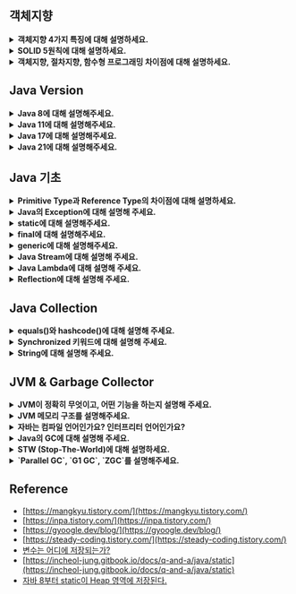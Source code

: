 <!--
<details>
  <summary><b></b></summary>

  ---

  <details>
    <summary></summary>
  </details>
</details> 
-->

## 객체지향
<details>
  <summary><b>객체지향 4가지 특징에 대해 설명하세요.</b></summary>

  - 객체지향 4가지 특성 중 적용한 특성이 있나요?
  - 오버로딩과 오버라이딩 차이점에 대해 설명하세요.
  - 클래스, 객체, 인스턴스 차이에 대해 설명하세요.
  - 접근 제어자에 대해 설명하세요.
  - 추상 클래스와 인터페이스 차이점에 대해 설명하세요.
  - 본인은 어떤 기준으로 추상 클래스와 인터페이스를 사용하는지 알려주세요.
</details>
<details>
  <summary><b>SOLID 5원칙에 대해 설명하세요.</b></summary>

  - SOLID 원칙에서 가장 중요하다고 생각하는 원칙이 있나요?
  - DIP를 적용해본 경험이 있나요?
</details>
<details>
  <summary><b>객체지향, 절차지향, 함수형 프로그래밍 차이점에 대해 설명하세요.</b></summary>

  - 자바의 함수형 프로그래밍 예시를 설명하세요.
  - 일급 객체에 대해 설명하세요.
</details>

## Java Version

<details>
  <summary><b>Java 8에 대해 설명해주세요.</b></summary>

</details>
<details>
  <summary><b>Java 11에 대해 설명해주세요.</b></summary>

</details>

<details>
  <summary><b>Java 17에 대해 설명해주세요.</b></summary>

</details>

<details>
  <summary><b>Java 21에 대해 설명해주세요.</b></summary>

  - Virtual Thread에 대해 설명해주세요.
</details>

## Java 기초

<details>
  <summary><b>Primitive Type과 Reference Type의 차이점에 대해 설명하세요.</b></summary>

  - Wrapper Class에 대해 설명하세요.
  - Call By Reference와 Call By Value에 대해 설명하세요.
</details>
<details>
  <summary><b>Java의 Exception에 대해 설명해 주세요.</b></summary>

  ![image](https://github.com/HyuckJuneHong/Tech-Interview/assets/31675711/56efe881-6e81-4275-8d1b-d55b7c674c34)
  > [그림 출처](https://velog.io/@agugu95/java-exception-and-error)

  ---

  <details>
    <summary>프로그래밍의 오류 종류는 무엇이 있을까요?</summary>

    - 컴파일 에러
      - 컴파일 시 발생하는 에러입니다.
      - 컴파일 단계에서 오류 발견 시, 컴파일러가 에러 메시지를 출력해주는 에러를 말합니다.
    - 런타임 에러
      - 실행 시 발생하는 에러입니다.
      - 컴파일 문제가 없더라도, 프로그램 실행 중에 에러가 발생해 잘못된 결과를 얻거나, 
        외부적인 요인으로 프로그램이 비정상 종료되는 에러를 말합니다.
    - 논리적 에러
      - 실행은 되지만, 의도와 다르게 동작하는 에러입니다.
      - 일종의 버그라고 할 수 있습니다.
      - 실행 및 작동에 아무 문제가 없지만, 결과가 예상과 다른 에러입니다.
  </details>
  <details>
    <summary>Error와 Exception의 차이점에 대해 설명해주세요.</summary>

    자바에서의 오류는 프로그램 실행 중 어떤 원인에 의해 오작동 혹은 비정상 종료되는 경우를 프로그램 오류라고 합니다.
    자바에서 이 오류가 Error(에러)와 Exception(예외)로 나뉘는데, 메모리 부족같은 복구할 수 없는 오류를 에러라고 하고
    NPE와 같이, 예측해서 상황에 맞게 처리할 수 있는 오류를 예외라고 합니다.
    
    - 에러(Error)
      - 시스템이 종료되어야할 수준과 같이 수습할 수 없는 심각한 문제입니다.
      - 이는 개발자가 미리 예측하여 방지할 수 없습니다.
      - Ex) StackOverflowError : 호출의 깊이가 깊어지거나, 재귀가 지속되어 stack overflow 발생 시, 던지는 에러입니다.
      - Ex) OutOfMemoryError : JVM이 할당한 메모리 부족으로 더 이상 객체를 할당할 수 없을 때 던지는 에러입니다.
                               이는, GC에 의해 추가적인 메모리가 확보되지 못하는 상황이기도 합니다.
    - 예외(Exception)
      - 이는 개발자가 미리 예측해서 상황에 맞는 예외처리를 할 수 있습니다.
      - 예외는 오류와 다르게 개발자가 임의로 예외를 던질 수 있습니다.
      - 예외는 RuntimeException과 Exception으로 나뉩니다.
      - Ex) NullPointerException : 객체가 필요한 경우에 null을 사용하려고 시도한 경우 던지는 예외입니다.
      - Ex) IllegalArgumentException : 메서드가 허가되지 않거나 부적절한 Argument를 받았을 때, 던지는 예외입니다.
    
    - 공통점
      - 오류나 예외 모두 Object 클래스를 상속 받는 Throwable 클래스를 상속 받습니다.
      - Throwable 객체는 오류나 예외에 대한 메시지를 담고, 예외가 연결될 때 해당 예외의 정보를 기록합니다.
        이를 위해, Throwable 클래스에는 getMessage()와 printStackTrace() 함수가 구현되어 있습니다.
  </details>
  <details>
    <summary>CheckedException, UncheckedException 의 차이에 대해 설명해 주세요.</summary>

    - CheckedException (컴파일 에외 클래스들)
      - 예외 처리하지 않을 시, 컴파일되지 않기 때문에, 예외 처리가 필수입니다.
      - JVM 외부와 통신(네트워크, 파일 시스템 등) 시, 주로 사용됩니다.
      - RuntimeException을 상속받지 않는 모든 예외를 말합니다.
      - Ex) IOExceptiom, SQLException 등
    - UncheckedException (런타임 예외 클래스들)
      - 예외 처리하지 않아도, 컴파일이 가능합니다.
      - RuntimeException을 상속받는 모든 예외입니다.
      - Ex) NPE, IndexOutOfBoundException 등
  </details>
  <details>
    <summary>예외 처리(Exception Handling)를 하는 방법에 대해 설명해 주세요.</summary>

    - `try-catch`문으로 감싸서 복구 및 전환하거나, Throws로 던져서 회피하여 처리할 수 있습니다.
  </details>
  <details>
    <summary>예외처리가 성능에 큰 영향을 미치나요? 만약 그렇다면, 어떻게 하면 부하를 줄일 수 있을까요?</summary>
  </details>
  <details>
    <summary>try-with-resource에 대해 설명하세요.</summary>

    try-with-resource는 try 블록이 끝날 때, 자동으로 자원을 해제해주는 기능입니다.

    - 보통 DB, Network, File 등과 같은 자원을 사용 후 자원을 해제해야 하는데, 실수 및 에러로 인해, 자원이 해제되지 않을 수 있습니다.
    - 이 `try-with-resource`문을 이용하면, try 블록이 끝나자마자 자동으로 할당된 자원을 해제해 줍니다.
    - 단, `try-with-resource`을 사용하려면, AutoCloseable 인터페이스를 구현하고 있어야 합니다.

    - 특징
      - 자원 반납에 의해 코드가 복잡해지던 문제를 해결
      - 실수 및 에러로 인해 자원을 반납하지 못하던 문제 해결
      - 에러 스택 트레이스가 누락되던 문제 해결
      - Java 7에 도입
  </details>
  <details>
    <summary>AutoCloseable, Closeable 차이점에 대해 설명하세요.</summary>

    이 둘은 거의 똑같은데, Closeable은 IOException으로 범위가 더 좁습니다. 
    하지만 Closeable이 AutoCLoseable보다 더 오래된 인터페이스입니다.
    때문에, Closeable 인터페이스 부모 인터페이스인 AutoCloseable을 추가함으로써, 
    하위 호환성을 달성함과 동시에 변경 작업에 대한 수고를 덜었습니다.
    만약, Closeable을 부모로 만들었다면, 기존에 이를 사용하던 클래스들을 모두 AutoCloseable로 수정해야 합니다.

    - Closeable
      - backward compatiblity를 유지하기 위해 남아 있습니다.
      - JDK 5에 도입되었습니다.
      - `void close() throws IOException`
      - AutoCloseable의 자식 인터페이스입니다.      
    - AutoCloseable
      - try-with-resources statement를 위해 도입 되었습니다.
      - JDK 7에 도입되었습니다.
      - `void close() throws Exception`
      - Closeable의 부모 인터페이스입니다.
  </details>

  ---
</details>
<details>
  <summary><b>static에 대해 설명해주세요.</b></summary>

  - 공유되는 변수나 메서드를 정의할 때 사용되는 키워드입니다. <br/>
    즉, 정적(=클래스) 멤버인 정적 필드나 정적 메서드를 정의할 때 사용됩니다.
  - static은 런타임 시, 클래스 로더에 의해서 Method Area 혹은 Heap 영역에 <br/>
    클래스 메타 데이터 및 정적 변수로 적재됩니다.
  - 대부분의 static은 런타임에 적재되고 프로그램 종료까지 GC 대상이 아니지만, <br/>
    Java 8 이후부터 Static 객체는 Heap 영역에 저장되고 주소값은 metaspace에서 <br/>
    관리되기 때문에, 참조를 잃은 Static 객체는 GC 대상이 될 수 있습니다.
  - Static 객체는 Java 8이전에 Permanent 영역, 이후에는 Heap 영역에서 관리됩니다.

  ---

  <details>
    <summary>인스턴스 변수, static 변수와 static 메서드를 비교해 주세요.</summary>

    - 인스턴스 변수(non-static 변수)
      - 클래스 내에 선언된 변수를 말합니다.
      - 객체 생성 시마다 매번 새로운 변수가 생성됩니다.
      - 클래스 변수와 달리 공유되지 않습니다.
    - static 변수
      - 특정 클래스에서 공용으로 함께 사용할 수 있는 변수를 만들고자 하는 경우 사용됩니다.
      - 힙 영역이 아닌, 메서드 영역에 저장되며, 클래스 당 단 하나만 생성됩니다.
      - 접근의 경우 클래스, 인스턴스 둘 다 가능하지만, 클래스 접근을 권장합니다.
    - static 메서드
      - 인스턴스 변수가 별도로 필요하지 않고, 단순히 기능만 제공할 때 사용됩니다.
      - static 메서드 내에서는 static method와 static 변수만 사용 가능합니다.
  </details>
  <details>
    <summary>static 사용을 왜 지양해야 할까요?</summary>

    - `메모리가 낭비`됩니다.
      - 대부분의 static은 프로그램 실행 시점에 메모리에 할당하며, 프로그램 종료 시점까지 메모리에서 해제되지 않기 때문입니다.
    - `별도의 동기화 전략을 수립`해야 합니다.
      - static은 전역에서 접근이 가능하기 때문입니다.
      - 전역에서 접근 가능하므로, 가변보다는 불변으로 선언하는 것이 좋습니다.
      - 만약, 동시성을 제어해 Thread-safe하게 구현한다면 성능이 떨어지게 됩니다.
    - `런타임 다형성이 불가능`합니다.
      - static으로만 이뤄진 메서드를 사용하는 객체는 메모리를 할당해서 사용하지 않고 해당 메서드에 바로 접근하여 호출하기 때문입니다.
    - `객체 상태를 이용할 수 없습니다.`
      - 대부분 static은 프로그램 실행 시점에 메모리에 올라가므로, 정적 메서드 안에서 초기화되지 않은 필드를 사용하면, 문제가 생길 수 있습니다. 
        즉, 정적 메서드 안에선 정적 변수만 사용할 수 있습니다.
      - 반대로, 정적 메서드가 아닌 일반 메서드들은 객체 내의 상태를 통해 메서드를 구현해줄 수 있으므로 상태에 따라 다양한 구현이 가능합니다.
        즉, 객체 내에 정적 메서드가 많을 수록 외부 값에 의존하는 수동적인 객체가 됩니다.
    - `테스트하기가 어렵습니다.`
      - 정적 변수는 전역으로 관리되기 때문에, 프로그램 전체에서 이 필드에 접근하고 수정할 수 있습니다.
        즉, 해당 필드를 추론하기 어려워 테스트하기가 까다롭습니다.
  </details>
  <details>
    <summary>그렇다면, static은 어떤 시점에 사용해야 하고, 사용 시, 어떤 이점을 얻을 수 있나요?</summary>

    - 자주 사용되는 상수를 정의할 때 사용할 수 있습니다.
      - `private static final` 키워드를 이용해 불변 변수인 상수를 정의하여 메모리를 아낄 수 있습니다.
    - 유틸리티 클래스를 정의할 때 사용할 수 있습니다.
      - 인스턴스 메서드와 인스턴스 변수를 제공하지 않고, 데이터 처리만을 위한 정적 메서드인 유틸리티 클래스를 정의하여 유용하게 사용할 수 있습니다.
      - 즉, 객체 상태가 필요 없고 여러 객체에서 데이터를 처리하는 공통 로직이 필요할 때 사용할 수 있습니다.
      - 예를 들어, Java의 Math Class는 상수 외에 인스턴스 변수가 하나도 없고 오로지 계산을 위한 정적 메서드만 제공합니다.
  </details>
  <details>
    <summary>static이 저장되는 위치는 어디인가요?</summary>

    static으로 선언된 변수는 Class Variables 영역에 저장됩니다.
    만약, final이 함께 사용된다면, Constant Pool에 값이 복사되어 값 조회 시, 바로 조회하기 때문에, 성능을 높여줍니다.

    - Java 8 이전
      - 8 이전의 Heap을 보면 Permanent 영역이 존재하고 이 안에 클래스 메타 데이터, 정적 변수 등이 저장됩니다.
      - 이때, Permanent 영역은 Method Area에 해당하므로 Java 8 이전의 static 변수는 메소드 영역에 저장되는 것이 맞습니다.
    - Java 8 이후
      - 8 이후 힙은 Permanent 영역이 사라지고 해당 영역에서 관리하던 클래스 메타 데이터는 Heap 외부의 Metaspace라는
        네이티브 메모리에 관리되도록 바뀌었고, String Pool과 클래스 정적 변수는 Heap 영역에서 관리되도록 바뀌었습니다.
      - 즉, Java 8 이후부터 static은 Heap 영역에서 관리됩니다. (참고: string pool은 Java 7부터)

    - Permanent 영역
      - 클래스 내부의 메타 데이터를 저장하는 영역
      - Heap 영역에 속하며, Class, Method Meta Data, Static Object, Variable, Constant Pool 등을 관리
      - Java 8 이전에는 Method Area로 사용.
      - Java 8 이후 이 영역은 사라지고 Metaspace 영역으로 대체
    - Metaspace 영역
      - Java 8부터 생긴 영역으로 Permanent 영역이 관리하던 정보를 저장.
      - Permanent 영역과는 다르게 Native Memory 영역으로서 JVM이 아닌 OS에서 관리
      - Method Area이 이 영역에 속한다.

    - Class Metadata
      - Method Area에 저장되는 정보 단위
      - Class Metadata가 저장되는 Method Area(Metaspace)는 Heap 영역에서 관리되기 때문에, 
        static 변수를 참조하지 않는 상황이 오면 GC 대상이 될 수 있습니다.
      - 즉, Class Metadata가 GC 대상이 되면, 자동적으로 static 변수들도 GC 대상이 됩니다.
    - Method Area에 저장되는 정보
      - Type 정보 : name, sub class name, modifier 등
      - Field 정보 : type, modifier 등
      - Method 정보 : Construtor를 포함한 모든 메소드 메타 데이터
      - Runtime Constant Pool : Type, Field, Method의 모든 레퍼런스 정보
                                JVM은 이 영역을 통해, 실제 메모리 상 주소를 찾아 참조합니다.
      - Class Variable : static 키워드로 선언된 변수를 저장합니다. 
                         클래스 변수를 관리하는 곳이기 때문에, 모든 인스턴스에 공유되며 인스턴스 없이 접근이 가능합니다.
                         final static 변수는 상수로 치환되어 Method Area의 Constant Pool에 값을 복사합니다.
                         클래스를 사용하기 이전에 이 변수들은 미리 메모리를 할당 받습니다.
  </details>
  <details>
    <summary>static 키워드 동작 흐름을 설명해주세요.</summary>

    [정리]
      1-1. static만 선언된 경우 Class Variables 영역에 값을 참조합니다.
      1-2. static만 선언된 경우 동시성 이슈가 발생할 수 있습니다.
      1-3. thread-safe하게 한다면 성능 이슈가 발생합니다.
  
      2-1. static과 final로 선언된 경우, Constant pool 영역에 값을 참조합니다.
      2-2. thread-safe하고 성능 이슈도 발생하지 않게 됩니다.

      3-1. Constant Pool에 복사된 값이 수정이 일어나면 Class Metadata를 갱신해야하기 때문에, 가변 변수는 따로 관리합니다.
      3-2. lazy-loading으로 static 변수 초기화 시점을 조절해 메모리를 효율적으로 사용할 수 있습니다.

    [static 키워드만 사용된 변수 호출 동작 흐름]
      - 메모리 할당 및 초기화 단계
        1. 클래스로더에 의해 메모리를 할당받고 static initializer에 의해 값을 초기화합니다.
        2. 메모리 영역의 Class Variable 영역에 변수값이 저장됩니다.
        3. 클래스의 Constant Pool에 Class Variable의 참조 값이 저장됩니다.
      - 호출 단계
        1. Constant Pool의 메모리 공간의 시작 지점을 조회합니다.
        2. Constant Pool에 저장된 참조 값을 읽습니다.
        3. Class Variables에서 실제 값을 읽습니다.
    [static과 final 키워드가 사용된 변수 호출 동작]
      - 메모리 할당 및 초기화 단계
        1. 선언된 변수는 메모리를 할당받고 static initializer에 의해 값을 초기화합니다.
        2. 메모리 영역의 Class Variable 영역에 실제 값이 저장됩니다.
        3. 클래스의 Constant Pool에 Class Variable의 실제 값이 복사됩니다.
      - 호출 단계
        1. Constant Pool의 메모리 공간의 시작 지점을 조회합니다.
        2. Constant Pool에 저장된 실제 값을 읽습니다.
    [왜, 차이가 발생할까?]
      - Constant Pool에 복사된 값을 수정하는 연산이 진행되면, Class Metadata를 갱신해야 하고,
        데이터 정합성을 위해 생기는 락에 의해 성능이 떨어질 수 있기 때문입니다.
      - 즉, 변경 가능성이 있는 변수를 따로 관리한다고 볼 수 있습니다.
    [static 변수가 바로 초기화되지 않는 상황]
      - static 변수들이 초기화되는 시점은 항상 클래스의 인스턴스가 생성되는 시점이라고 볼 수 없습니다.
        즉, static 변수를 Lazy Loading해 효율적으로 메모리를 사용할 수 있습니다.
      - 예를 들어, static 메서드는 호출 시점에 초기화되는 방식을 이용해 static variables가 선언된 inner class 인스턴스 생성을 제어하면,
        static 변수의 초기화 시점을 원하는 순간으로 조절할 수 있습니다.
  </details>
  <details>
    <summary>Java 8이후로 Heap의 Permanent(PermGen) 영역이 Native Memory 영역의 Metaspace로 대체된 이유는? </summary>
    
    - 결론부터 말씀드리면, OOM(OutOfMemory) 에러의 발생 가능성을 줄이기 위해서입니다.
    - PermGen은 고정 메모리 사이즈를 가지고 있기 때문에, MAX 값이 반드시 설정해야 해서 메모리 관리의 불편함이 있었습니다.
      만약, MAX 값을 설정하지 않으면 Default 값이 설정됩니다.
    - 어쨌든, 이 MAX 값을 넘어서는 순간, OOM이 발생하는데, 이 문제점을 해결하기 위해 Metaspace로 대체된 것입니다.
    - Metaspace의 메모리 MAX 값은 기본값이 64 bit Integer의 최댓값이기 때문에, 특별한 경우가 아닌 이상 신경쓰지 않아도 됩니다.
  </details>
  <details>
    <summary>컴파일 과정에서 static 이 어떻게 처리되는지 설명해주세요.</summary>

    - static 키워드가 붙은 멤버는 클래스 로딩 시점(런타임 시점)에 메모리에 할당됩니다.
    - 이는 컴파일 과정에서 이뤄지는 것이 아닌 JVM이 클래스를 로딩하고 초기화하는 과정에서 이뤄집니다.
    - static 키워드가 붙은 멤버는 클래스 레벨에서 관리되기 때문에, 해당 클래스의 모든 인스턴스에서 동일한 멤버에 접근할 수 있습니다.
  </details>
  
  ---
</details>
<details>
  <summary><b>final에 대해 설명해주세요.</b></summary>

  - 자바에서 불변성을 확보할 수 있도록 제공하는 키워드입니다.
    - final Variables, Arguments : 불변값이 되도록 합니다.
    - final Class : 상속받지 못하도록 합니다.
    - final Method : 오버라이딩이 되지 못하도록 합니다.
    
  ---
  
  <details>
    <summary>final 키워드를 사용하면, 어떤 이점이 있나요?</summary>

    - 최초 할당 후 해당 값을 변경할 수 없어 안정성을 높이고, 버그를 방지할 수 있습니다.
  </details>
  <details>
    <summary>Effective Final 키워드에 대해 아시나요?</summary>

    - 변수에 final 키워드를 사용하지 않아도 초기화 후 변경되지 않는 변수라면, 컴파일러가 final 변수로 인식하는 것을 말합니다.
    - 이는 Lambda가 final을 명시하지 않은 지역 변수를 사용할 수 있도록 하기 위해 Java 8이후로 도입된 기능입니다.
  </details>
  <details>
    <summary>그렇다면 컴파일 과정에서, final 키워드는 다르게 취급되나요?</summary>

    - final 키워드가 붙은 변수는 컴파일러에 의해 한 번만 초기화될 수 있음을 표시하는 것입니다.
      즉, 이는 불변성을 보장하는 키워드입니다. 
    - 예를 들어, 해당 키워드 사용 시, 해당 변수가 한 번 초기화 된 후 다시 값을 변경하는 코드가 있는 지 검사 후,
      있다면 컴파일 에러가 발생합니다.
  </details>

  ---
</details>
<details>
  <summary><b>generic에 대해 설명해주세요.</b></summary>

  - 타입을 클래스 내부에서 지정하는 것이 아닌 외부에서 사용자에 의해 지정하는 기능입니다.
  - 예를 들어, 변수 선언 시 타입을 지정해주듯, 재네릭은 객체에 타입을 지정해주는 것입니다.
  - 이 기능은 JDK 1.5에 추가된 Spec입니다.
  
  <details>
    <summary>제네릭 사용 이유 및 이점믈 설명해주세요.</summary>

    - 컴파일 단계에 타입 검사를 통한 예외 방지
      - JDK 1.5 이전에는 여러 타입을 다루기 위해 인수나 반환값으로 Object 타입을 사용했었습니다.
        하지만, 이 방식은 Object 타입 객체를 다시 원하는 타입으로 일일히 타입 변환을 해야하고 
        런타임 에러가 발생할 가능성도 존재했습니다.
      - 제네릭은 컴파일 시점에서 클래스나 메서드를 정의할 때, 타입 파라미터로 객체의 서브 타입을 지정해줌으로써,
        잘못된 타입이 사용될 수 있는 문제를 컴파일 단계에서 찾을 수 있습니다.
    - 불필요한 캐스팅을 없애 성능 향상
    
  </details>
  <details>
    <summary>제네릭 타입 파라미터에 대한 기능들을 모두 설명해주세요.</summary>

    - 재네릭 타입 매개변수
      - `<>` 다이아몬드 연산자를 통해 식별자 기호를 지정함으로써 파라미터화할 수 있습니다.
      - 메서드가 매개변수를 받아 사용하는 것과 비슷하여 제네릭의 타입 매개변수/타입 변수라고 부릅니다.
      - 할당 가능한 타입은 Reference 타입만 가능합니다.
    - 제네릭 타입 전파
      - `<T>` 부분에서 타입을 받아와 내부에서 T 타입으로 지정한 멤버들에게 전파해 타입이 구체적으로 설정됩니다.
      - 이를 전문 용어로 구체화(Specialization)이라고 합니다.
    - 타입 파라미터 생략
      - JDK 1.7 버전 이후부터 new 생성자 부분의 제네릭 타입을 생략할 수 있게 되었다.
      - Ex) `A<String> gener = new A<생략>();`
    - 다형성 원리 적용
      - 타입 파라미터로 클래스 타입이 오기 때문에, 클래스끼리 상속을 통해 다형성 원리가 그대로 적용됩니다.
      - 즉, 업캐스팅을 통해 자식 객체도 할당이 가능합니다.
      - Ex)
        ```java
            A<Fruit> list = new ArrayList<>();
            list.add(fruit);  // O
            list.add(apple);  // O
            list.add(banana);  // O
        ```
    - 복수, 중첩 타입 파라미터 가능
      - 복수 타입 파라미터 : FruitBox<T, U>
      - 중첩 타입 파라미터 : List<ArrayList<String>>
    - 타입 파라미터 기호 네이밍
      - 명명하고 싶은대로 아무 단어나 넣어도 되지만, 통상적인 네이밍으로 다음과 같이 정해져있다.
      - `<T>` : Type
      - `<E>` : Element - Ex) List
      - `<K>` : Key - Ex) Map<K, V>
      - `<V>` : Variable - 반환 값 또는 매핑된 값
      - `<N>` : Number
      - `<S, U, V>` : 2, 3, 4번째에 선언된 타입
  </details>
</details>
<details>
  <summary><b>Java Stream에 대해 설명해 주세요.</b></summary>

  - Stream과 for ~ loop의 성능 차이를 비교해 주세요.
  - Stream은 병렬처리 할 수 있나요?
  - Stream에서 사용할 수 있는 함수형 인터페이스에 대해 설명해 주세요.
  - 가끔 외부 변수를 사용할 때, final 키워드를 붙여서 사용하는데 왜 그럴까요? 꼭 그래야 할까요?
</details>
<details>
  <summary><b>Java Lambda에 대해 설명해 주세요.</b></summary>

</details>
<details>
  <summary><b>Reflection에 대해 설명해 주세요.</b></summary>
  
  - 의미만 들어보면 리플렉션은 보안적인 문제가 있을 가능성이 있어보이는데, 어떻게 방지할 수 있을까요?
  - 리플렉션을 언제 활용할 수 있을까요?
  - Dynamic Proxy에 대해 설명해 주세요.
</details>

## Java Collection

<details>
  <summary><b>equals()와 hashcode()에 대해 설명해 주세요.</b></summary>

  - hashcode() 를 정의해야 한다면, 어떤 점을 염두에 두고 구현할 것 같으세요?
  - equals() 를 재정의해야 할 때, 어떤 점을 염두에 두어야 하는지 설명해 주세요.
</details>
<details>
  <summary><b>Synchronized 키워드에 대해 설명해 주세요.</b></summary>

  - Synchronized 키워드가 어디에 붙는지에 따라 의미가 약간씩 변화하는데, 각각 어떤 의미를 갖게 되는지 설명해 주세요.
  - 효율적인 코드 작성 측면에서, Synchronized는 좋은 키워드일까요?
  - Synchronized 를 대체할 수 있는 자바의 다른 동기화 기법에 대해 설명해 주세요.
  - Thread Local에 대해 설명해 주세요.
  - Volatile에 대해 설명해주세요.
  - AtomicInteger에 대해 설명해주세요.
</details>
<details>
  <summary><b>String에 대해 설명해 주세요.</b></summary>

  - String, StringBuffer, StringBuilder 차이점을 설명해주세요.
  - Immutable Object에 대해 설명해주세요.
  - `String a = ""`과 `String a = new String("")`의 차이점을 설명해주세요.
</details>

## JVM & Garbage Collector

<details>
  <summary><b>JVM이 정확히 무엇이고, 어떤 기능을 하는지 설명해 주세요.</b></summary>

  - JDK, JRE, JVM 차이점을 설명해주세요.
  - 자바 말고 다른 언어는 JVM 위에 올릴 수 없나요?
  - JVM 계열 언어를 일반적으로 컴파일해서 사용할 순 없나요?
  - VM을 사용함으로써 얻을 수 있는 장점과 단점에 대해 설명해 주세요.
  - JVM과 내부에서 실행되고 있는 프로그램은 부모 프로세스, 자식 프로세스 관계를 갖고 있다고 봐도 무방한가요?
  - JVM의 성능을 모니터링하고 분석해본 경험이 있나요? 있다면 설명해주세요.
</details>
<details>
  <summary><b>JVM 메모리 구조를 설명해주세요.</b></summary>

  - Stack과 Heap 메모리 차이점을 설명하세요.
  - Heap에 메모리를 할당하는 과정에 대해 설명하세요.
  - TLAB Thread-Local Allocation Buffer가 무엇인지 아시나요?
  - Permanent, Metaspace 영역 차이에 대해 설명해주세요.
  - Java 8 이후 Permanent 영역이 왜 사라졌을까요?
</details>
<details>
  <summary><b>자바는 컴파일 언어인가요? 인터프리터 언어인가요?</b></summary>
  
  - 컴파일 언어와 인터프리터 언어의 차이점은?
  - 자바 컴파일 과정을 설명해주세요.
</details>
<details>
  <summary><b>Java의 GC에 대해 설명해 주세요.</b></summary>

  - GC는 왜 필요할까요?
  - finalize() 를 수동으로 호출하는 것은 왜 문제가 될 수 있을까요?
  - 어떤 변수의 값이 null이 되었다면, 이 값은 GC가 될 가능성이 있을까요?
  - GC의 대상을 어떻게 판별할까요?
  - GC 동작과정을 설명해주세요.
</details>
<details>
  <summary><b>STW (Stop-The-World)에 대해 설명하세요.</b></summary>

</details>
<details>
  <summary><b>`Parallel GC`, `G1 GC`, `ZGC`를 설명해주세요.</b></summary>

</details>

## Reference

- [https://mangkyu.tistory.com/](https://mangkyu.tistory.com/)
- [https://inpa.tistory.com/](https://inpa.tistory.com/)
- [https://gyoogle.dev/blog/](https://gyoogle.dev/blog/)
- [https://steady-coding.tistory.com/](https://steady-coding.tistory.com/)
- [변수는 어디에 저장되는가?](https://velog.io/@this-is-spear/%EA%B7%B8%EB%9E%98%EC%84%9C-static-%EB%B3%80%EC%88%98%EB%8A%94-%EC%96%B4%EB%94%94%EC%97%90-%EC%A0%80%EC%9E%A5%EB%90%98%EB%8A%94%EA%B0%80)
- [https://incheol-jung.gitbook.io/docs/q-and-a/java/static](https://incheol-jung.gitbook.io/docs/q-and-a/java/static)
- [자바 8부터 static이 Heap 영역에 저장된다.](https://jgrammer.tistory.com/entry/JAVA-Java8%EB%B6%80%ED%84%B0%EB%8A%94-static%EC%9D%B4-heap%EC%98%81%EC%97%AD%EC%97%90-%EC%A0%80%EC%9E%A5%EB%90%9C%EB%8B%A4)

<!-- 


<details>
  <summary><b>인터페이스와 추상 클래스의 차이에 대해 설명해 주세요.</b></summary>

- 왜 클래스는 단일 상속만 가능한데, 인터페이스는 2개 이상 구현이 가능할까요?

</details>



<details>
  <summary><b>Java 에서 Annotation 은 어떤 기능을 하나요?</b></summary>

  - 어노테이션은 자바 소스 코드에 메타데이터를 제공하는 방법입니다. 
  - 이는 코드의 의미를 설명하거나, 컴파일 시점이나 실행 시점에 특정 기능을 수행하도록 정보를 제공합니다. 
  - 예를 들어, @Override 어노테이션은 메서드가 상위 클래스의 메서드를 오버라이드한다는 것을 컴파일러에게 알려줍니다.
  - 예를 들어, @Autowired 어노테이션은 스프링 프레임워크에게 의존성 주입을 요청합니다.

  ---

  - 별 기능이 없는 것 같은데, 어떻게 Spring 에서는 Annotation 이 그렇게 많은 기능을 하는 걸까요?
  - Lombok의 @Data를 잘 사용하지 않는 이유는 무엇일까요?
</details>
-->
